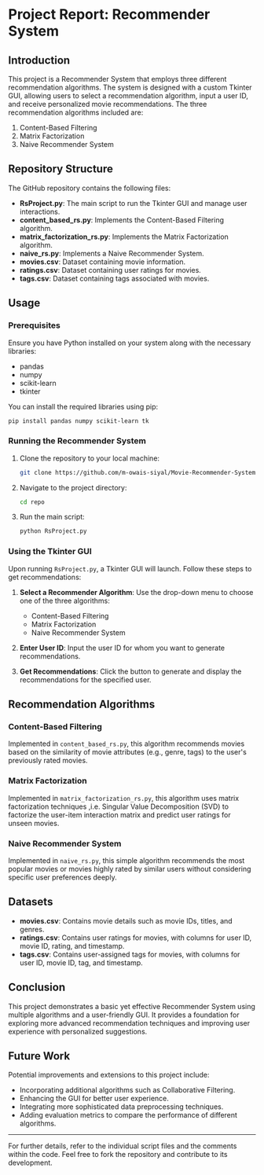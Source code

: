 # Project Report: Recommender System

## Introduction

This project is a Recommender System that employs three different recommendation algorithms. The system is designed with a custom Tkinter GUI, allowing users to select a recommendation algorithm, input a user ID, and receive personalized movie recommendations. The three recommendation algorithms included are:

1. Content-Based Filtering
2. Matrix Factorization
3. Naive Recommender System

## Repository Structure

The GitHub repository contains the following files:

- **RsProject.py**: The main script to run the Tkinter GUI and manage user interactions.
- **content_based_rs.py**: Implements the Content-Based Filtering algorithm.
- **matrix_factorization_rs.py**: Implements the Matrix Factorization algorithm.
- **naive_rs.py**: Implements a Naive Recommender System.
- **movies.csv**: Dataset containing movie information.
- **ratings.csv**: Dataset containing user ratings for movies.
- **tags.csv**: Dataset containing tags associated with movies.

## Usage

### Prerequisites

Ensure you have Python installed on your system along with the necessary libraries:
- pandas
- numpy
- scikit-learn
- tkinter

You can install the required libraries using pip:
```sh
pip install pandas numpy scikit-learn tk
```

### Running the Recommender System

1. Clone the repository to your local machine:
    ```sh
    git clone https://github.com/m-owais-siyal/Movie-Recommender-System
    ```
   
2. Navigate to the project directory:
    ```sh
    cd repo
    ```

3. Run the main script:
    ```sh
    python RsProject.py
    ```

### Using the Tkinter GUI

Upon running `RsProject.py`, a Tkinter GUI will launch. Follow these steps to get recommendations:

1. **Select a Recommender Algorithm**: Use the drop-down menu to choose one of the three algorithms:
    - Content-Based Filtering
    - Matrix Factorization
    - Naive Recommender System

2. **Enter User ID**: Input the user ID for whom you want to generate recommendations.

3. **Get Recommendations**: Click the button to generate and display the recommendations for the specified user.

## Recommendation Algorithms

### Content-Based Filtering

Implemented in `content_based_rs.py`, this algorithm recommends movies based on the similarity of movie attributes (e.g., genre, tags) to the user's previously rated movies.

### Matrix Factorization

Implemented in `matrix_factorization_rs.py`, this algorithm uses matrix factorization techniques ,i.e. Singular Value Decomposition (SVD) to factorize the user-item interaction matrix and predict user ratings for unseen movies.

### Naive Recommender System

Implemented in `naive_rs.py`, this simple algorithm recommends the most popular movies or movies highly rated by similar users without considering specific user preferences deeply.

## Datasets

- **movies.csv**: Contains movie details such as movie IDs, titles, and genres.
- **ratings.csv**: Contains user ratings for movies, with columns for user ID, movie ID, rating, and timestamp.
- **tags.csv**: Contains user-assigned tags for movies, with columns for user ID, movie ID, tag, and timestamp.

## Conclusion

This project demonstrates a basic yet effective Recommender System using multiple algorithms and a user-friendly GUI. It provides a foundation for exploring more advanced recommendation techniques and improving user experience with personalized suggestions.

## Future Work

Potential improvements and extensions to this project include:

- Incorporating additional algorithms such as Collaborative Filtering.
- Enhancing the GUI for better user experience.
- Integrating more sophisticated data preprocessing techniques.
- Adding evaluation metrics to compare the performance of different algorithms.

---

For further details, refer to the individual script files and the comments within the code. Feel free to fork the repository and contribute to its development.
